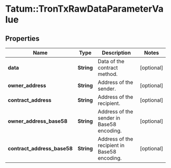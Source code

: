 # Tatum::TronTxRawDataParameterValue

## Properties
Name | Type | Description | Notes
------------ | ------------- | ------------- | -------------
**data** | **String** | Data of the contract method. | [optional] 
**owner_address** | **String** | Address of the sender. | [optional] 
**contract_address** | **String** | Address of the recipient. | [optional] 
**owner_address_base58** | **String** | Address of the sender in Base58 encoding. | [optional] 
**contract_address_base58** | **String** | Address of the recipient in Base58 encoding. | [optional] 

